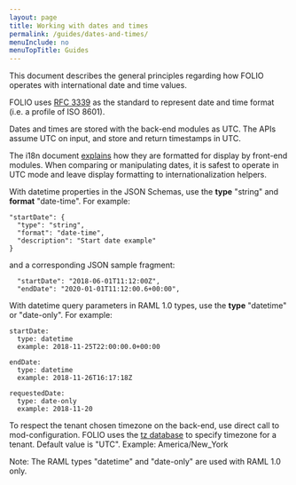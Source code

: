 ```yaml
---
layout: page
title: Working with dates and times
permalink: /guides/dates-and-times/
menuInclude: no
menuTopTitle: Guides
---
```


This document describes the general principles regarding how FOLIO operates with international date and time values.

FOLIO uses [RFC 3339](https://www.ietf.org/rfc/rfc3339.txt) as the standard to represent date and time format (i.e. a profile of ISO 8601).

Dates and times are stored with the back-end modules as UTC.
The APIs assume UTC on input, and store and return timestamps in UTC.

The i18n document [explains](https://github.com/folio-org/stripes/blob/master/doc/i18n.md#dates-and-times) how they are formatted for display by front-end modules.
When comparing or manipulating dates, it is safest to operate in UTC mode and leave display formatting to internationalization helpers.

With datetime properties in the JSON Schemas, use the **type** "string" and **format** "date-time".
For example:

```
"startDate": {
  "type": "string",
  "format": "date-time",
  "description": "Start date example"
}
```

and a corresponding JSON sample fragment:
```
  "startDate": "2018-06-01T11:12:00Z",
  "endDate": "2020-01-01T11:12:00.6+00:00",
```

With datetime query parameters in RAML 1.0 types, use the **type** "datetime" or "date-only".
For example:

```
startDate:
  type: datetime
  example: 2018-11-25T22:00:00.0+00:00

endDate:
  type: datetime
  example: 2018-11-26T16:17:18Z

requestedDate:
  type: date-only
  example: 2018-11-20
```

To respect the tenant chosen timezone on the back-end, use direct call to mod-configuration.
FOLIO uses the [tz database](https://en.wikipedia.org/wiki/Tz_database) to specify timezone for a tenant.
Default value is "UTC".
Example: America/New_York

Note: The RAML types "datetime" and "date-only" are used with RAML 1.0 only.

